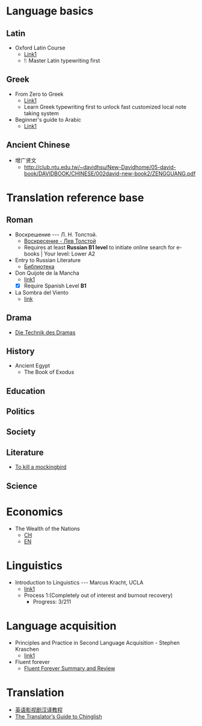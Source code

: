 # Language basics
## Latin
- Oxford Latin Course
  - [Link1](http://web.lancastercountryday.org/books/latin/OxfordLatin.pdf)
  - !: Master Latin typewriting first
## Greek
- From Zero to Greek
  - [Link1](http://www.dramata.com/ACL_2008_Zero_to_Greek_workshop.pdf)
  - Learn Greek typewriting first to unlock fast customized local note taking system
- Beginner's guide to Arabic
  - [Link1](https://www.learnarabiconline.com/Beginners_Guide_To_Arabic.pdf)
## Ancient Chinese
- 增广贤文
  - http://club.ntu.edu.tw/~davidhsu/New-Davidhome/05-david-book/DAVIDBOOK/CHINESE/002david-new-book2/ZENGGUANG.pdf


# Translation reference base

## Roman
- Воскрешение --- Л. Н. Толстой.
  - [Воскресение - Лев Толстой](https://ilibrary.ru/text/1462/index.html)
  - Requires at least **Russian B1 level** to initiate online search for e-books | Your level: Lower A2
- Entry to Russian Literature
  - [Библиотека](https://ilibrary.ru/)
- Don Quijote de la Mancha
  - [link1](http://www.daemcopiapo.cl/Biblioteca/Archivos/7_6253.pdf)
  - [x] Require Spanish Level **B1**
- La Sombra del Viento
  - [link](http://www.daemcopiapo.cl/Biblioteca/Archivos/7_6253.pdf)

## Drama
- [Die Technik des Dramas](http://docplayer.org/23284737-Gustav-freytag-die-technik-des-dramas.html)

## History
- Ancient Egypt
  - The Book of Exodus


## Education

## Politics

## Society

## Literature
- [To kill a mockingbird](http://giove.isti.cnr.it/demo/eread/Libri/angry/Mockingbird.pdf)

## Science

# Economics
- The Wealth of the Nations
  - [CH](https://drive.google.com/file/d/1GRPuF3bB2uMhfKqYf2-FXB0yeW6dbbaa/view?usp=sharing)
  - [EN](https://www.ibiblio.org/ml/libri/s/SmithA_WealthNations_p.pdf)
# Linguistics
- Introduction to Linguistics --- Marcus Kracht, UCLA
    - [link1](https://linguistics.ucla.edu/people/Kracht/courses/ling20-fall07/ling-intro.pdf)
    - Process 1:(Completely out of interest and burnout recovery)
      - Progress: 3/211

# Language acquisition
- Principles and Practice in Second Language Acquisition - Stephen Kraschen
  - [link1](http://www.sdkrashen.com/content/books/principles_and_practice.pdf)
- Fluent forever
  - [Fluent Forever Summary and Review](https://lifeclub.org/books/fluent-forever-gabriel-wyner-review-summary)

# Translation
- [英语影视剧汉译教程](https://book.douban.com/subject/20428664)
- [The Translator’s Guide to Chinglish](#T)
